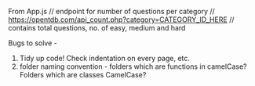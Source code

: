 From App.js
// endpoint for number of questions per category
// https://opentdb.com/api_count.php?category=CATEGORY_ID_HERE
// contains total questions, no. of easy, medium and hard

Bugs to solve - 

1) Tidy up code! Check indentation on every page, etc.
2) folder naming convention - folders which are functions in camelCase? Folders which are classes CamelCase?